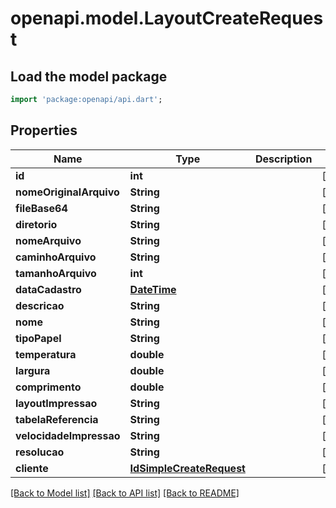 # openapi.model.LayoutCreateRequest

## Load the model package
```dart
import 'package:openapi/api.dart';
```

## Properties
Name | Type | Description | Notes
------------ | ------------- | ------------- | -------------
**id** | **int** |  | [optional] 
**nomeOriginalArquivo** | **String** |  | [optional] 
**fileBase64** | **String** |  | [optional] 
**diretorio** | **String** |  | [optional] 
**nomeArquivo** | **String** |  | [optional] 
**caminhoArquivo** | **String** |  | [optional] 
**tamanhoArquivo** | **int** |  | [optional] 
**dataCadastro** | [**DateTime**](DateTime.md) |  | [optional] 
**descricao** | **String** |  | [optional] 
**nome** | **String** |  | [optional] 
**tipoPapel** | **String** |  | [optional] 
**temperatura** | **double** |  | [optional] 
**largura** | **double** |  | [optional] 
**comprimento** | **double** |  | [optional] 
**layoutImpressao** | **String** |  | [optional] 
**tabelaReferencia** | **String** |  | [optional] 
**velocidadeImpressao** | **String** |  | [optional] 
**resolucao** | **String** |  | [optional] 
**cliente** | [**IdSimpleCreateRequest**](IdSimpleCreateRequest.md) |  | [optional] 

[[Back to Model list]](../README.md#documentation-for-models) [[Back to API list]](../README.md#documentation-for-api-endpoints) [[Back to README]](../README.md)


